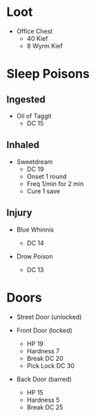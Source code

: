 # Loot

- Office Chest
    - 40 Kief
    - 8 Wyrm Kief

# Sleep Poisons

## Ingested

- Oil of Taggit
    - DC 15

## Inhaled

- Sweetdream
    - DC 19
    - Onset 1 round
    - Freq 1/min for 2 min
    - Cure 1 save

## Injury

- Blue Whinnis
    - DC 14

- Drow Poison
    - DC 13

# Doors

- Street Door (unlocked)

- Front Door (locked)
    - HP 19
    - Hardness 7
    - Break DC 20
    - Pick Lock DC 30

- Back Door (barred)
    - HP 15
    - Hardness 5
    - Break DC 25
